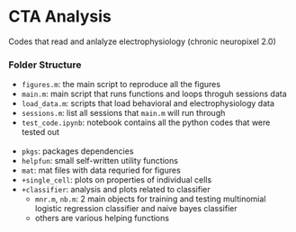 # CTA Analysis
Codes that read and anlalyze electrophysiology (chronic neuropixel 2.0)

### Folder Structure
- `figures.m`: the main script to reproduce all the figures
- `main.m`: main script that runs functions and loops throguh sessions data
- `load_data.m`: scripts that load behavioral and electrophysiology data
- `sessions.m`: list all sessions that `main.m` will run through
- `test_code.ipynb`: notebook contains all the python codes that were tested out
<br><br>
- `pkgs`: packages dependencies
- `helpfun`: small self-written utility functions
- `mat`: mat files with data requried for figures
- `+single_cell`: plots on properties of individual cells
- `+classifier`: analysis and plots related to classifier
	- `mnr.m`, `nb.m`: 2 main objects for training and testing multinomial logistic regression classifier and naive bayes classifier
	- others are various helping functions
